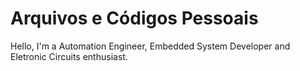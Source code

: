 # Arquivos e Códigos Pessoais

Hello, I'm a Automation Engineer, Embedded System Developer and Eletronic Circuits enthusiast.  
